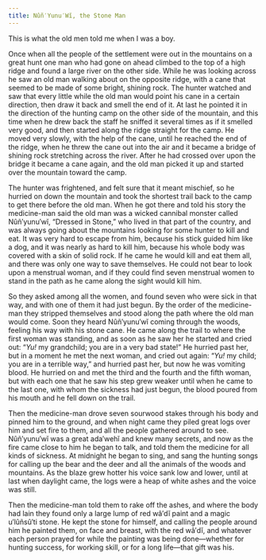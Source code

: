 ```yaml
---
title: Nûñ′Yunu′Wĭ, the Stone Man
---
```


This is what the old men told me when I was a boy.

Once when all the people of the settlement were out in the mountains on a great hunt one man who had gone on ahead climbed to the top of a high ridge and found a large river on the other side. While he was looking across he saw an old man walking about on the opposite ridge, with a cane that seemed to be made of some bright, shining rock. The hunter watched and saw that every little while the old man would point his cane in a certain direction, then draw it back and smell the end of it. At last he pointed it in the direction of the hunting camp on the other side of the mountain, and this time when he drew back the staff he sniffed it several times as if it smelled very good, and then started along the ridge straight for the camp. He moved very slowly, with the help of the cane, until he reached the end of the ridge, when he threw the cane out into the air and it became a bridge of shining rock stretching across the river. After he had crossed over upon the bridge it became a cane again, and the old man picked it up and started over the mountain toward the camp.

The hunter was frightened, and felt sure that it meant mischief, so he hurried on down the mountain and took the shortest trail back to the camp to get there before the old man. When he got there and told his story the medicine-man said the old man was a wicked cannibal monster called Nûñ′yunu′wĭ, “Dressed in Stone,” who lived in that part of the country, and was always going about the mountains looking for some hunter to kill and eat. It was very hard to escape from him, because his stick guided him like a dog, and it was nearly as hard to kill him, because his whole body was covered with a skin of solid rock. If he came he would kill and eat them all, and there was only one way to save themselves. He could not bear to look upon a menstrual woman, and if they could find seven menstrual women to stand in the path as he came along the sight would kill him.

So they asked among all the women, and found seven who were sick in that way, and with one of them it had just begun. By the order of the medicine-man they stripped themselves and stood along the path where the old man would come. Soon they heard Nûñ′yunu′wĭ coming through the woods, feeling his way with his stone cane. He came along the trail to where the first woman was standing, and as soon as he saw her he started and cried out: “_Yu!_ my grandchild; you are in a very bad state!” He hurried past her, but in a moment he met the next woman, and cried out again: “_Yu!_ my child; you are in a terrible way,” and hurried past her, but now he was vomiting blood. He hurried on and met the third and the fourth and the fifth woman, but with each one that he saw his step grew weaker until when he came to the last one, with whom the sickness had just begun, the blood poured from his mouth and he fell down on the trail.

Then the medicine-man drove seven sourwood stakes through his body and pinned him to the ground, and when night came they piled great logs over him and set fire to them, and all the people gathered around to see. Nûñ′yunu′wĭ was a great ada′wehĭ and knew many secrets, and now as the fire came close to him he began to talk, and told them the medicine for all kinds of sickness. At midnight he began to sing, and sang the hunting songs for calling up the bear and the deer and all the animals of the woods and mountains. As the blaze grew hotter his voice sank low and lower, until at last when daylight came, the logs were a heap of white ashes and the voice was still.

Then the medicine-man told them to rake off the ashes, and where the body had lain they found only a large lump of red wâ′dĭ paint and a magic u′lûñsû′ti stone. He kept the stone for himself, and calling the people around him he painted them, on face and breast, with the red wâ′dĭ, and whatever each person prayed for while the painting was being done—whether for hunting success, for working skill, or for a long life—that gift was his.
